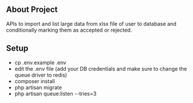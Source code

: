 ## About Project

APIs to import and list large data from xlsx file of user to database and conditionally marking them as accepted or rejected.

## Setup

- cp .env.example .env
- edit the .env file (add your DB credentials and make sure to change the queue driver to redis)
- composer install
- php artisan migrate
- php artisan queue:listen --tries=3


